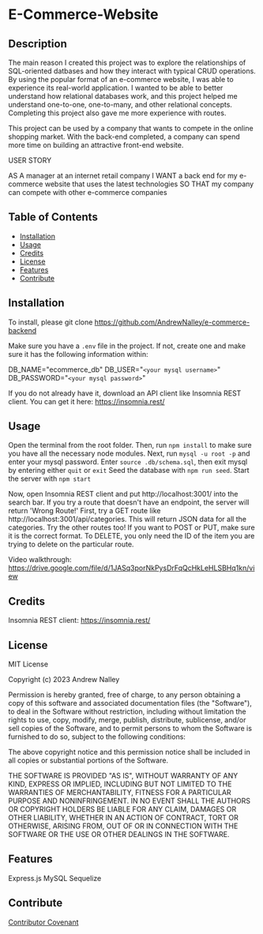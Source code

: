 # E-Commerce-Website

## Description

The main reason I created this project was to explore the relationships of SQL-oriented datbases and how they interact with typical CRUD operations. By using the popular format of an e-commerce website, I was able to experience its real-world application. I wanted to be able to better understand how relational databases work, and this project helped me understand one-to-one, one-to-many, and other relational concepts. Completing this project also gave me more experience with routes. 

This project can be used by a company that wants to compete in the online shopping market. With the back-end completed, a company can spend more time on building an attractive front-end website. 


USER STORY

AS A manager at an internet retail company
I WANT a back end for my e-commerce website that uses the latest technologies
SO THAT my company can compete with other e-commerce companies



## Table of Contents 

- [Installation](#installation)
- [Usage](#usage)
- [Credits](#credits)
- [License](#license)
- [Features](#features)
- [Contribute](#contribute)


## Installation

To install, please git clone https://github.com/AndrewNalley/e-commerce-backend

Make sure you have a `.env` file in the project. If not, create one and make sure it has the following information within: 

DB_NAME="ecommerce_db"
DB_USER="`<your mysql username>`"
DB_PASSWORD="`<your mysql password>`"

If you do not already have it, download an API client like Insomnia REST client. You can get it here: https://insomnia.rest/


## Usage

Open the terminal from the root folder.
Then, run `npm install` to make sure you have all the necessary node modules.
Next, run `mysql -u root -p` and enter your mysql password.
Enter `source .db/schema.sql`, then exit mysql by entering either `quit` or `exit`
Seed the database with `npm run seed`. Start the server with `npm start`

Now, open Insomnia REST client and put http://localhost:3001/ into the search bar. If you try a route that doesn't have an endpoint, the server will return 'Wrong Route!'
First, try a GET route like http://localhost:3001/api/categories. This will return JSON data for all the categories. Try the other routes too! If you want to POST or PUT, make sure it is the correct format. To DELETE, you only need the ID of the item you are trying to delete on the particular route. 

Video walkthrough: 
https://drive.google.com/file/d/1JASq3porNkPysDrFqQcHkLeHLSBHq1kn/view


## Credits

Insomnia REST client: https://insomnia.rest/


## License

MIT License

Copyright (c) 2023 Andrew Nalley

Permission is hereby granted, free of charge, to any person obtaining a copy
of this software and associated documentation files (the "Software"), to deal
in the Software without restriction, including without limitation the rights
to use, copy, modify, merge, publish, distribute, sublicense, and/or sell
copies of the Software, and to permit persons to whom the Software is
furnished to do so, subject to the following conditions:

The above copyright notice and this permission notice shall be included in all
copies or substantial portions of the Software.

THE SOFTWARE IS PROVIDED "AS IS", WITHOUT WARRANTY OF ANY KIND, EXPRESS OR
IMPLIED, INCLUDING BUT NOT LIMITED TO THE WARRANTIES OF MERCHANTABILITY,
FITNESS FOR A PARTICULAR PURPOSE AND NONINFRINGEMENT. IN NO EVENT SHALL THE
AUTHORS OR COPYRIGHT HOLDERS BE LIABLE FOR ANY CLAIM, DAMAGES OR OTHER
LIABILITY, WHETHER IN AN ACTION OF CONTRACT, TORT OR OTHERWISE, ARISING FROM,
OUT OF OR IN CONNECTION WITH THE SOFTWARE OR THE USE OR OTHER DEALINGS IN THE
SOFTWARE.


## Features

Express.js
MySQL
Sequelize


## Contribute

[Contributor Covenant](https://www.contributor-covenant.org/)


